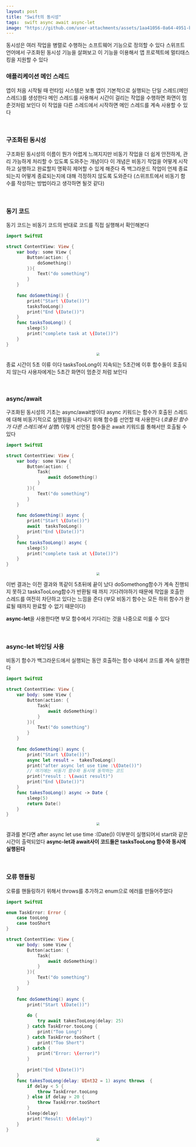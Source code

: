 ```yaml
---
layout: post
title: "Swift의 동시성"
tags:  swift async await async-let
image: "https://github.com/user-attachments/assets/1aa41056-0a64-4951-beaa-2a21faa49811"
---
```


동시성은 여러 작업을 병렬로 수행하는 소프트웨어 기능으로 정의할 수 있다 스위프트 언어에서 구조화된 동시성 기능을 살펴보고 이 기능을 이용해서 앱 프로젝트에 멀티태스킹을 지원할 수 있다

### 애플리케이션 메인 스레드

앱이 처음 시작될 때 런타임 시스템은 보통 앱이 기본적으로 실행되는 단일 스레드(메인 스레드)를 생성한다 메인 스레드를 사용해서 시간이 걸리는 작업을 수행하면 화면이 멈춘것처럼 보인다 이 작업을 다른 스레드에서 시작하면 메인 스레드를 계속 사용할 수 있다

&nbsp;

### 구조화된 동시성

구조화된 동시성의 이름이 뭔가 어렵게 느껴지지만 비동기 작업을 더 쉽게 안전하게, 관리 가능하게 처리할 수 있도록 도와주는 개념이다 이 개념은 비동기 작업을 어떻게 시작하고 실행하고 완료할지 명확히 제어할 수 있게 해준다 즉 백그라운드 작업이 언제 종료되는지 어떻게 종료되는지에 대해 걱정하지 않도록 도와준다 (스위프트에서 비동기 함수를 작성하는 방법이라고 생각하면 될것 같다)

&nbsp;

### 동기 코드

동기 코드는 비동기 코드의 반대로 코드를 직접 실행해서 확인해본다

``` swift
import SwiftUI

struct ContentView: View {
    var body: some View {
        Button(action: {
            doSomething()
        }){
            Text("do something")
        }
    }
    
    func doSomething() {
        print("Start \(Date())")
        tasksTooLong()
        print("End \(Date())")
    }
    func tasksTooLong() {
        sleep(5)
        print("complete task at \(Date())")
    }
}
```

<center>
<img src="https://github.com/user-attachments/assets/90231fce-a2ba-47e4-844b-d7008b3fbcbc" style="zoom:50%;">
</center>

종료 시간이 5초 이류 이다 tasksTooLong이 지속되는 5초간에 이후 함수들이 호출되지 않는다 사용자에게는 5초간 화면이 멈춘것 처럼 보인다

&nbsp;

### async/await

구조화된 동시성의 기초는 async/await쌍이다 async 키워드는 함수가 호출된 스레드에 대해 비동기적으로 실행됨을 나타내기 위해 함수를 선언할 때 사용한다 (*호출된 함수가 다른 스레드에서 실행*) 이렇게 선언된 함수들은 await 키워드를 통해서만 호출될 수 있다

``` swift
import SwiftUI

struct ContentView: View {
    var body: some View {
        Button(action: {
            Task{
                await doSomething()
            }
        }){
            Text("do something")
        }
    }
    
    func doSomething() async {
        print("Start \(Date())")
        await  tasksTooLong()
        print("End \(Date())")
    }
    func tasksTooLong() async {
        sleep(5)
        print("complete task at \(Date())")
    }
}
```

<center>
<img src="https://github.com/user-attachments/assets/60d5ed65-1041-4fb3-bb6d-1798bb1b12fe" style="zoom:50%;">
</center>

이번 결과는 이전 결과와 똑같이 5초뒤에 끝이 났다 doSomethong함수가 계속 진행되지 못하고 tasksTooLong함수가 반환될 때 까지 기다려야하기 때문에 작업을 호출한 스레드를 여전히 차단하고 있다는 느낌을 준다 (부모 비동기 함수는 모든 하위 함수가 완료될 때까지 완료할 수 없기 때문이다)

**async-let**을 사용한다면 부모 함수에서 기다리는 것을 나중으로 미룰 수 있다

&nbsp;

### async-let 바인딩 사용

비동기 함수가 백그라운드에서 실행되는 동안 호출하는 함수 내에서 코드를 계속 실행한다

``` swift
import SwiftUI

struct ContentView: View {
    var body: some View {
        Button(action: {
            Task{
                await doSomething()
            }
        }){
            Text("do something")
        }
    }
    
    func doSomething() async {
        print("Start \(Date())")
        async let result =  takesTooLong()
        print("after async let use time :\(Date())")
        // 여기에는 비동기 함수와 동시에 동작하는 코드
        print("result : \(await result)")
        print("End \(Date())")
    }
    func takesTooLong() async -> Date {
        sleep(5)
        return Date()
    }
}
```

<center>
<img src="https://github.com/user-attachments/assets/1aa41056-0a64-4951-beaa-2a21faa49811" style="zoom:50%;">
</center>

결과를 본다면 after async let use time :\(Date()) 이부분이 실행되어서 start와 같은 시간이 출력되었다 **async-let과 await사이 코드들은 tasksTooLong 함수와 동시에 실행된다**

&nbsp;

### 오류 핸들링

오류를 핸들링하기 위해서 throws를 추가하고 enum으로 에러를 만들어주었다
``` swift
import SwiftUI

enum TaskError: Error {
    case tooLong
    case tooShort
}

struct ContentView: View {
    var body: some View {
        Button(action: {
            Task{
                await doSomething()
            }
        }){
            Text("do something")
        }
    }
    
    func doSomething() async {
        print("Start \(Date())")
    
        do {
            try await takesTooLong(delay: 25)
        } catch TaskError.tooLong {
            print("Too Long")
        } catch TaskError.tooShort {
            print("Too Short")
        } catch {
            print("Error: \(error)")
        }
        
        print("End \(Date())")
    }
    func takesTooLong(delay: UInt32 = 1) async throws  {
        if delay < 5 {
            throw TaskError.tooLong
        } else if delay > 20 {
            throw TaskError.tooShort
        }
        sleep(delay)
        print("Result: \(delay)")
    }
}
```

<center>
<img src="https://github.com/user-attachments/assets/7c963033-e5af-4e5d-8ca6-06f002449539" style="zoom:50%;">
</center>
